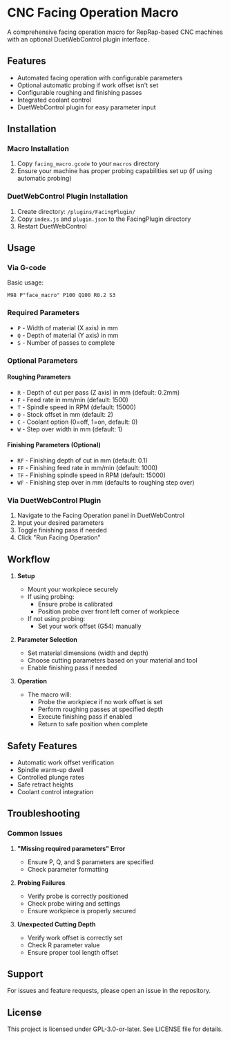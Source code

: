 # CNC Facing Operation Macro

A comprehensive facing operation macro for RepRap-based CNC machines with an optional DuetWebControl plugin interface.

## Features

- Automated facing operation with configurable parameters
- Optional automatic probing if work offset isn't set
- Configurable roughing and finishing passes
- Integrated coolant control
- DuetWebControl plugin for easy parameter input

## Installation

### Macro Installation
1. Copy `facing_macro.gcode` to your `macros` directory
2. Ensure your machine has proper probing capabilities set up (if using automatic probing)

### DuetWebControl Plugin Installation
1. Create directory: `/plugins/FacingPlugin/`
2. Copy `index.js` and `plugin.json` to the FacingPlugin directory
3. Restart DuetWebControl

## Usage

### Via G-code
Basic usage:
```gcode
M98 P"face_macro" P100 Q100 R0.2 S3
```

### Required Parameters
- `P` - Width of material (X axis) in mm
- `Q` - Depth of material (Y axis) in mm
- `S` - Number of passes to complete

### Optional Parameters
#### Roughing Parameters
- `R` - Depth of cut per pass (Z axis) in mm (default: 0.2mm)
- `F` - Feed rate in mm/min (default: 1500)
- `T` - Spindle speed in RPM (default: 15000)
- `O` - Stock offset in mm (default: 2)
- `C` - Coolant option (0=off, 1=on, default: 0)
- `W` - Step over width in mm (default: 1)

#### Finishing Parameters (Optional)
- `RF` - Finishing depth of cut in mm (default: 0.1)
- `FF` - Finishing feed rate in mm/min (default: 1000)
- `TF` - Finishing spindle speed in RPM (default: 15000)
- `WF` - Finishing step over in mm (defaults to roughing step over)

### Via DuetWebControl Plugin
1. Navigate to the Facing Operation panel in DuetWebControl
2. Input your desired parameters
3. Toggle finishing pass if needed
4. Click "Run Facing Operation"

## Workflow

1. **Setup**
   - Mount your workpiece securely
   - If using probing:
     - Ensure probe is calibrated
     - Position probe over front left corner of workpiece
   - If not using probing:
     - Set your work offset (G54) manually

2. **Parameter Selection**
   - Set material dimensions (width and depth)
   - Choose cutting parameters based on your material and tool
   - Enable finishing pass if needed

3. **Operation**
   - The macro will:
     - Probe the workpiece if no work offset is set
     - Perform roughing passes at specified depth
     - Execute finishing pass if enabled
     - Return to safe position when complete

## Safety Features

- Automatic work offset verification
- Spindle warm-up dwell
- Controlled plunge rates
- Safe retract heights
- Coolant control integration

## Troubleshooting

### Common Issues

1. **"Missing required parameters" Error**
   - Ensure P, Q, and S parameters are specified
   - Check parameter formatting

2. **Probing Failures**
   - Verify probe is correctly positioned
   - Check probe wiring and settings
   - Ensure workpiece is properly secured

3. **Unexpected Cutting Depth**
   - Verify work offset is correctly set
   - Check R parameter value
   - Ensure proper tool length offset

## Support

For issues and feature requests, please open an issue in the repository.

## License

This project is licensed under GPL-3.0-or-later. See LICENSE file for details.

